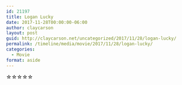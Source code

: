 ```yaml
---
id: 21197
title: Logan Lucky
date: 2017-11-28T00:00:00-06:00
author: claycarson
layout: post
guid: http://claycarson.net/uncategorized/2017/11/28/logan-lucky/
permalink: /timeline/media/movie/2017/11/28/logan-lucky/
categories:
  - Movie
format: aside
---
```

<div class="media-details"></div>

<div class="media-creator"></div>

<div class="media-rating">☆☆☆☆☆</div>